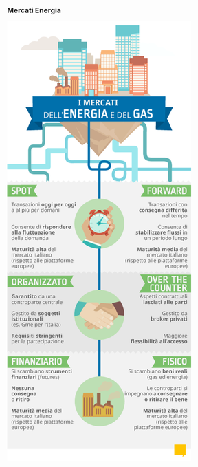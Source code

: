 ### Mercati Energia
<!-- Immagine dei mercat settore Energia -->
![Image of Mercati](Mercati_Energia.png)


